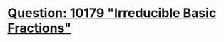 [Question: 10179 "Irreducible Basic Fractions"](http://uva.onlinejudge.org/external/101/10179.html)
===
